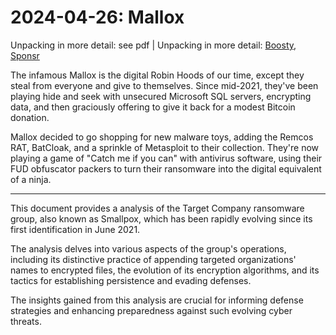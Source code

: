 # 2024-04-26: Mallox

Unpacking in more detail: see pdf | Unpacking in more detail: [Boosty](https://boosty.to/overkill_security/posts/4f171b71-68c5-49da-8458-79bb37edc64d), [Sponsr](https://sponsr.ru/overkill_security/54456/Mallox/)

The infamous Mallox is the digital Robin Hoods of our time, except they steal from everyone and give to themselves. Since mid-2021, they've been playing hide and seek with unsecured Microsoft SQL servers, encrypting data, and then graciously offering to give it back for a modest Bitcoin donation. 

Mallox decided to go shopping for new malware toys, adding the Remcos RAT, BatCloak, and a sprinkle of Metasploit to their collection. They're now playing a game of "Catch me if you can" with antivirus software, using their FUD obfuscator packers to turn their ransomware into the digital equivalent of a ninja.

-------
This document provides a analysis of the Target Company ransomware group, also known as Smallpox, which has been rapidly evolving since its first identification in June 2021. 

The analysis delves into various aspects of the group's operations, including its distinctive practice of appending targeted organizations' names to encrypted files, the evolution of its encryption algorithms, and its tactics for establishing persistence and evading defenses. 

The insights gained from this analysis are crucial for informing defense strategies and enhancing preparedness against such evolving cyber threats.



